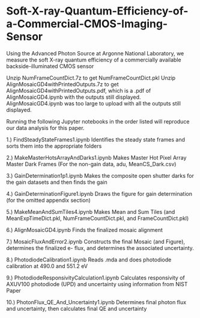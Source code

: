 # Soft-X-ray-Quantum-Efficiency-of-a-Commercial-CMOS-Imaging-Sensor
Using the Advanced Photon Source at Argonne National Laboratory, we measure the soft X-ray quantum efficiency of a commercially available backside-illuminated CMOS sensor


Unzip NumFrameCountDict.7z to get NumFrameCountDict.pkl
Unzip AlignMosaicGD4withPrintedOutputs.7z to get AlignMosaicGD4withPrintedOutputs.pdf, which is a .pdf of AlignMosaicGD4.ipynb with the outputs still displayed. AlignMosaicGD4.ipynb was too large to upload with all the outputs still displayed.

Running the following Jupyter notebooks in the order listed will reproduce our data analysis for this paper.

1.)  FindSteadyStateFrames1.ipynb
	Identifies the steady state frames and sorts them into the appropriate folders

2.)  MakeMasterHotsArrayAndDarks1.ipynb
	Makes Master Hot Pixel Array Master Dark Frames 
	(For the non-gain data, adu, MeanCS_Dark.csv)

3.)  GainDetermination1p1.ipynb
	Makes the composite open shutter darks for the gain datasets and then finds 
	the gain

4.)  GainDeterminationFigure1.ipynb
	Draws the figure for gain determination (for the omitted appendix section)

5.)  MakeMeanAndSumTiles4.ipynb
	Makes Mean and Sum Tiles 
	(and MeanExpTimeDict.pkl, NumFrameCountDict.pkl, and FrameCountDict.pkl)

6.)  AlignMosaicGD4.ipynb
	Finds the finalized mosaic alignment

7.)  MosaicFluxAndError2.ipynb
	Constructs the final Mosaic (and Figure), determines the finalized e- flux,
	and determines the associated uncertainty.

8.)  PhotodiodeCalibration1.ipynb
	Reads .mda and does photodiode calibration at 490.0 and 551.2 eV

9.)  PhotodiodeResponsivityCalculation1.ipynb
	Calculates responsivity of AXUV100 photodiode (UPD) and uncertainty 
	using information from NIST Paper

10.) PhotonFlux_QE_And_Uncertainty1.ipynb
	Determines final photon flux and uncertainty, then calculates final QE 
	and uncertainty

